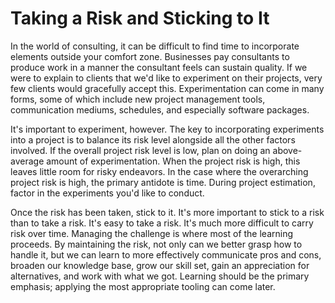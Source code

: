 # Taking a Risk and Sticking to It

In the world of consulting, it can be difficult to find time to incorporate elements outside your comfort zone. Businesses pay consultants to produce work in a manner the consultant feels can sustain quality. If we were to explain to clients that we'd like to experiment on their projects, very few clients would gracefully accept this. Experimentation can come in many forms, some of which include new project management tools, communication mediums, schedules, and especially software packages.

It's important to experiment, however. The key to incorporating experiments into a project is to balance its risk level alongside all the other factors involved. If the overall project risk level is low, plan on doing an above-average amount of experimentation. When the project risk is high, this leaves little room for risky endeavors. In the case where the overarching project risk is high, the primary antidote is time. During project estimation, factor in the experiments you'd like to conduct.

Once the risk has been taken, stick to it. It's more important to stick to a risk than to take a risk. It's easy to take a risk. It's much more difficult to carry risk over time. Managing the challenge is where most of the learning proceeds. By maintaining the risk, not only can we better grasp how to handle it, but we can learn to more effectively communicate pros and cons, broaden our knowledge base, grow our skill set, gain an appreciation for alternatives, and work with what we got. Learning should be the primary emphasis; applying the most appropriate tooling can come later.